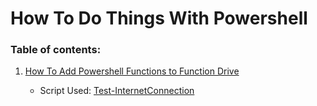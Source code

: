 # How To Do Things With Powershell

### Table of contents:

1. [How To Add Powershell Functions to Function Drive](pages/addFunctionToDrive.md)

   - Script Used: [Test-InternetConnection](scripts/Test-InternetConnection.ps1)

